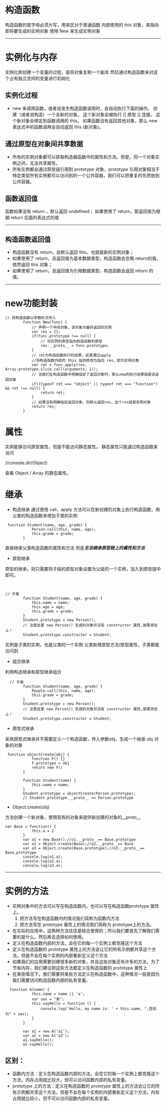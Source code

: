 # 构造函数

 构造函数的首字母必须大写，用来区分于普通函数
 内部使用的 this 对象，来指向即将要生成的实例对象
 使用 New 来生成实例对象

---

# 实例化与内存

实例化即创建一个变量的过程，是将对象复制一个副本
 然后通过构造函数来对这个占有独立空间的变量进行初始化

## 实例化过程

- new 来调用函数，或者说发生构造函数调用时，会自动执行下面的操作。
   创建（或者说构造）一个全新的对象。
   这个新对象会被执行 [[ 原型 ]] 连接。
   这个新对象会绑定到函数调用的 this。
   如果函数没有返回其他对象，那么 new 表达式中的函数调用会自动返回 this (新对象)。

## 通过原型在对象间共享数据

- 所有的实例对象都可以获取构造器函数中的属性和方法。但是，同一个对象实例之间，无法共享属性。
- 所有实例都会通过原型链引用到 prototype 对象，prototype 引用对象相当于特定类型所有实例都可以访问到的一个公共容器，我们可以把重复的东西放到公共容器。

## 函数返回值

函数如果没有 return ，默认返回 undefined；
如果使用了 return，那返回值为根据 return 后面的表达式的值

---

## 构造函数返回值

- 构造函数没有 return，会默认返回 this，也就是新的实例对象；
- 如果使用了 return，且返回值为基本数据类型，构造函数会忽略 return的值，依然返回 this 对象；
- 如果使用了 return，且返回值为引用数据类型，构造函数会返回 return 的值。

---

# new功能封装

```
// 将构造函数以参数形式传入 
        function New(func) {
            // 声明一个中间对象，该对象为最终返回的实例 
            var res = {};
            if(func.prototype !== null) {
                // 将实例的原型指向构造函数的原型
                res.__proto__ = func.prototype;
            }
            // ret为构造函数执行的结果，这里通过apply
            //将构造函数内部的 this 指向修改为指向 res，即为实例对象
            var ret = func.apply(res, Array.prototype.slice.call(arguments, 1));
            // 当我们在构造函数中明确指定了返回对象时，那么new的执行结果就是该返回对象 
            if((typeof ret === "object" || typeof ret === "function") && ret !== null) {
                return ret;
            }
            // 如果没有明确指定返回对象，则默认返回res，这个res就是实例对象
            return res;
        }
```

# 属性

 实例能够访问原型属性，但是不能访问静态属性。
 静态属性只能通过构造函数来访问

//console.dir(Object)

查看 Object / Array 的静态属性。



# 继承

- 构造继承
   通过使用 call、apply 方法可以在新创建的对象上执行构造函数，用父类的构造函数来增加子类的实例

```
 function Student(name, age, grade) {
            Person.call(this, name, age);
            this.grade = grade;
        }
```

直接继承父类构造函数的属性和方法
但是***无法继承原型链上的属性和方法***

-  原型继承

原型的继承，则只需要将子级的原型对象设置为父级的一个实例，加入到原型链中即可。

```


// 子类
        function Student(name, age, grade) {
            this.name = name;
            this.age = age;
            this.grade = grade;
        }
        Student.prototype = new Person();
        // 注意这里 new Person() 生成的对象并没有 constructor 属性,故需添加上！
        Student.prototype.constructor = Student;
```

实例是子类的实例，也是父类的一个实例
父类新增原型方法/原型属性，子类都能访问到

- 组合继承

利用构造继承和原型继承组合

```
  // 子类
        function Student(name, age, grade) {
            People.call(this, name, age);
            this.grade = grade;
        }
        Student.prototype = new Person();
        // 注意这里 new Person() 生成的对象并没有 constructor 属性,故需添加上！
        Student.prototype.constructor = Student;
```



-  原型式继承

 采用原型式继承并不需要定义一个构造函数，传入参数obj，生成一个继承 obj 对象的对象

```
 function objectCreate(obj) {
            function F() {}
            F.prototype = obj
            return new F()
        }

        function Student(name) {
            this.name = name;
        }
        Student.prototype = objectCreate(Person.prototype);
        // Student.prototype.__proto__ == Person.prototype
```

- Object.create(obj)

方法创建一个新对象，使用现有的对象来提供新创建的对象的__proto__

```
var Base = function() {
            this.a = 2
        }
        var o1 = new Base();//o1.__proto__== Base.prototype
        var o2 = Object.create(Base);//o2.__proto__== Base
        var o3 = Object.create(Base.prototype);//o3.__proto__== Base.prototype
        console.log(o1.a);
        console.log(o2.a);
        console.log(o3.a);
```

---

# 实例的方法

- 实例对象中的方法可以写在构造函数内，也可以写在构造函数prototype 属性上。
  1. 把方法写在构造函数内的情况我们简称为函数内方法
  2.  把方法写在 prototype 属性上的情况我们简称为 prototype上的方法。
-  在实际的应用中，这两种方法往往是结合使用的；所以我们要首先了解我们需要的是什么，然后再去选择如何使用。
-  定义在构造函数内部的方法，会在它的每一个实例上都克隆这个方法
-  定义在构造函数的 prototype 属性上的方法会让它的所有示例都共享这个方法，但是不会在每个实例的内部重新定义这个方法
-  如果我们的应用需要创建很多新的对象，并且这些对象还有许多的方法，为了节省内存，我们建议把这些方法都定义在构造函数的 prototype 属性上
-  在某些情况下，我们需要将某些方法定义在构造函数中，这种情况一般是因为我们需要访问构造函数内部的私有变量。 

```
  function A(name) {
            this.name = name || 'a';
            var sex = "男";
            this.sayHello = function () {
                console.log('Hello, my name is: ' + this.name, ",性别为" + sex);
            }
        }

        var a1 = new A('a1');
        var a2 = new A('a2');
        a1.sayHello();
        a2.sayHello();
```

## 区别：

-  函数内方法：定义在构造函数内部的方法，会在它的每一个实例上都克隆这个方法，内存占用就比较大，但可以访问函数内部的私有变量。
-  prototype 上的方法：定义在构造函数的 prototype 属性上的方法会让它的所有示例都共享这个方法，但是不会在每个实例的内部重新定义这个方法，内存占用就比较小，但不可以访问函数内部的私有变量。

